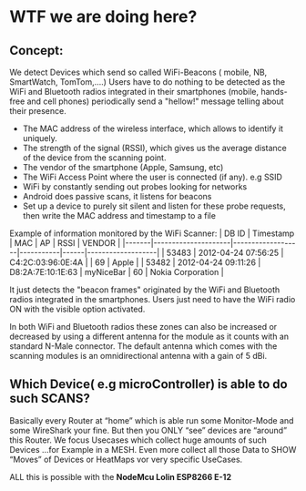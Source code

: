 # WTF we are doing here?

## Concept:

We detect Devices which send so called WiFi-Beacons ( mobile, NB, SmartWatch, TomTom,….)
Users have to do nothing to be detected as the WiFi and Bluetooth radios integrated in their smartphones
(mobile, hands-free and cell phones) periodically send a "hellow!" message telling about their presence.
* The MAC address of the wireless interface, which allows to identify it uniquely.
* The strength of the signal (RSSI), which gives us the average distance of the device from the scanning point.
* The vendor of the smartphone (Apple, Samsung, etc)
* The WiFi Access Point where the user is connected (if any). e.g SSID
* WiFi by constantly sending out probes looking for networks
* Android does passive scans, it listens for beacons
* Set up a device to purely sit silent and listen for these probe requests, then write the MAC address and timestamp to a file

Example of information monitored by the WiFi Scanner:
| DB ID | Timestamp           | MAC               | AP        | RSSI | VENDOR            |
|-------|---------------------|-------------------|-----------|------|-------------------|
| 53483 | 2012-04-24 07:56:25 | C4:2C:03:96:0E:4A |           | 69   | Apple             |
| 53482 | 2012-04-24 09:11:26 | D8:2A:7E:10:1E:63 | myNiceBar | 60   | Nokia Corporation |

It just detects the "beacon frames" originated by the WiFi and Bluetooth radios integrated in the smartphones. Users just need to have the WiFi radio ON with the visible option activated.

In both WiFi and Bluetooth radios these zones can also be increased or decreased by using a different antenna for the module as it counts with an standard N-Male connector. The default antenna which comes with the scanning modules is an omnidirectional antenna with a gain of 5 dBi.

## Which Device( e.g microController) is able to do such SCANS?
Basically every Router at “home” which is able run some Monitor-Mode and some WireShark your fine.
But then you ONLY “see”  devices are “around” this Router.
We focus Usecases which collect huge amounts of such Devices …for Example in a MESH. Even more collect all those Data to SHOW “Moves” of Devices or HeatMaps  vor very specific UseCases.

ALL this is possible with the **NodeMcu Lolin ESP8266 E-12**
